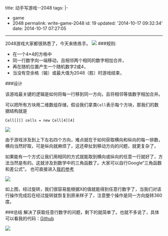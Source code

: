 title: 动手写游戏--2048
tags: |-

  - game
  - 2048
permalink: write-game-2048
id: 19
updated: '2014-10-17 09:32:34'
date: 2014-10-17 07:27:05
---


2048游戏大家都很熟悉了，今天来练练手。
![](http://geeekr.qiniudn.com/images/6/71/b03d53e397c9f1e46ca0eb9a89e00.png)
###规则:
* 在一个4*4的方格中
* 同一行数字向一端移动，且相邻两个相同的数字相加合并，
* 再在随机位置产生一个随机数字2或4，
* 当没有空余格（输）或最大值为2048（胜）时游戏结束，

###设计

该游戏最关键的逻辑是如何将每一行移到同一方向，且将相邻等值数字相加合并。

可以把所有方块用二维数组存储，假设我们拿类`Cell`表示每个方块，那我们的数据结构就是
```
Cell[][] cells = new Cell[4][4]
```

![](http://geeekr.qiniudn.com/images/2/8b/5da1ba76d21cf10a430f454344b7d.png)


由于游戏涉及到上下左右四个方向，难点就在于如何获取横向和纵向的每一排数，横向当然好取，可是纵向就麻烦了，这还牵扯到移动方向的问题，就更复杂了，

如果能有一个方式让我们用相同的方式就能取到横向或纵向的任意一行就好了，方法当然是有的。这就涉及到数学中的三角函数了。大家可以自行Google“三角函数和差公式”。
也可直接进入[我的参考](http://http://www.cnblogs.com/ywxgod/archive/2010/08/06/1793609.html)


![](http://geeekr.qiniudn.com/images/4/c0/defa934db419c6aef2f1ba3277ef1.png)

如上图，经过旋转，我们很容易能根据X的值就能得到任意行数字了，当我们对该行操作完成后在经过旋转就恢复到原来样子了，注意整个操作是同一方向旋转360度。

###总结
解决了获取任意行数字的问题，剩下的就简单了。也就不多说了，具体可以看我的代码：[Github](https://github.com/gongzili456/2048)

![](http://geeekr.qiniudn.com/images/9/95/1c8bfddabe33b276faaba401d14f5.png)